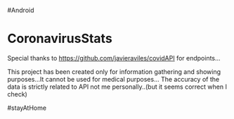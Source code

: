 #Android 
# CoronavirusStats
Special thanks to https://github.com/javieraviles/covidAPI for endpoints...


This project has been created only for information gathering and showing purposes...It cannot be used for medical purposes...
The accuracy of the data is strictly related to API not me personally..(but it seems correct when I check)

#stayAtHome
